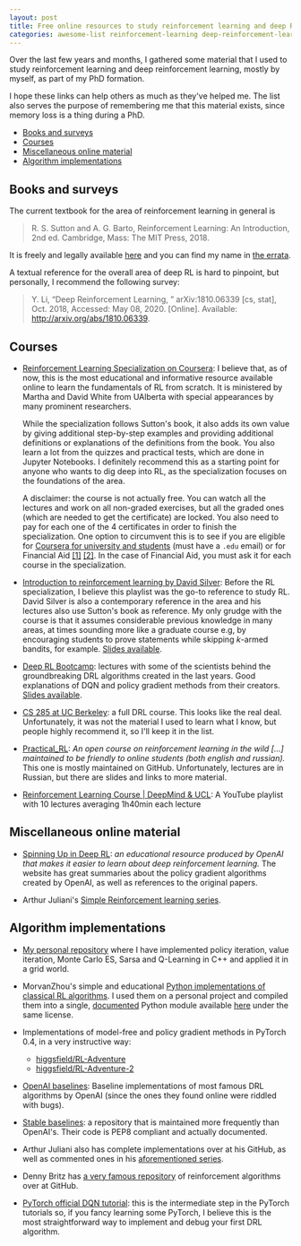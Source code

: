 ```yaml
---
layout: post
title: Free online resources to study reinforcement learning and deep RL
categories: awesome-list reinforcement-learning deep-reinforcement-learning self-study
---
```


Over the last few years and months, I gathered some material that I used to study reinforcement learning and deep reinforcement learning, mostly by myself, as part of my PhD formation.

I hope these links can help others as much as they've helped me. The list also serves the purpose of remembering me that this material exists, since memory loss is a thing during a PhD.

<!-- TOC -->

- [Books and surveys](#books-and-surveys)
- [Courses](#courses)
- [Miscellaneous online material](#miscellaneous-online-material)
- [Algorithm implementations](#algorithm-implementations)

<!-- /TOC -->

## Books and surveys

The current textbook for the area of reinforcement learning in general is

> R. S. Sutton and A. G. Barto, Reinforcement Learning: An Introduction, 2nd ed. Cambridge, Mass: The MIT Press, 2018.

It is freely and legally available [here](http://www.incompleteideas.net/book/the-book.html) and you can find my name in [the errata](http://www.incompleteideas.net/book/errata.html).

A textual reference for the overall area of deep RL is hard to pinpoint, but personally, I recommend the following survey:

> Y. Li, “Deep Reinforcement Learning, ” arXiv:1810.06339 [cs, stat], Oct. 2018, Accessed: May 08, 2020. [Online]. Available: http://arxiv.org/abs/1810.06339.

## Courses

* [Reinforcement Learning Specialization on Coursera](https://www.coursera.org/specializations/reinforcement-learning): I believe that, as of now, this is the most educational and informative resource available online to learn the fundamentals of RL from scratch. It is ministered by Martha and David White from UAlberta with special appearances by many prominent researchers.

  While the specialization follows Sutton's book, it also adds its own value by giving additional step-by-step examples and providing additional definitions or explanations of the definitions from the book. You also learn a lot from the quizzes and practical tests, which are done in Jupyter Notebooks. I definitely recommend this as a starting point for anyone who wants to dig deep into RL, as the specialization focuses on the foundations of the area.
  
  A disclaimer: the course is not actually free. You can watch all the lectures and work on all non-graded exercises, but all the graded ones (which are needed to get the certificate) are locked. You also need to pay for each one of the 4 certificates in order to finish the specialization. One option to circumvent this is to see if you are eligible for [Coursera for university and students](https://www.coursera.org/for-university-and-college-students) (must have a `.edu` email) or for Financial Aid [[1]](https://learner.coursera.help/hc/en-us/articles/209819033-Apply-for-Financial-Aid-or-a-Scholarship) [[2]](https://blog.coursera.org/courseras-financial-aid-what-it-is-and-who-is/). In the case of Financial Aid, you must ask it for each course in the specialization.

* [Introduction to reinforcement learning by David Silver](https://www.youtube.com/playlist?list=PLqYmG7hTraZDM-OYHWgPebj2MfCFzFObQ): Before the RL specialization, I believe this playlist was the go-to reference to study RL. David Silver is also a contemporary reference in the area and his lectures also use Sutton's book as reference. My only grudge with the course is that it assumes considerable previous knowledge in many areas, at times sounding more like a graduate course e.g, by encouraging students to prove statements while skipping $k$-armed bandits, for example. [Slides available](https://www.davidsilver.uk/teaching/).

* [Deep RL Bootcamp](https://www.youtube.com/playlist?list=PLsuq9stvuZe4pc8T4NutncqaYzpmwBJtg): lectures with some of the scientists behind the groundbreaking DRL algorithms created in the last years. Good explanations of DQN and policy gradient methods from their creators.  [Slides available](https://sites.google.com/view/deep-rl-bootcamp/lectures).

* [CS 285 at UC Berkeley](http://rail.eecs.berkeley.edu/deeprlcourse/): a full DRL course. This looks like the real deal. Unfortunately, it was not the material I used to learn what I know, but people highly recommend it, so I'll keep it in the list.

* [Practical_RL](https://github.com/yandexdataschool/Practical_RL): *An open course on reinforcement learning in the wild [...] maintained to be friendly to online students (both english and russian).* This one is mostly maintained on GitHub. Unfortunately, lectures are in Russian, but there are slides and links to more material.

* [Reinforcement Learning Course \| DeepMind & UCL](https://www.youtube.com/playlist?list=PLqYmG7hTraZBKeNJ-JE_eyJHZ7XgBoAyb): A YouTube playlist with 10 lectures averaging 1h40min each lecture

## Miscellaneous online material

* [Spinning Up in Deep RL](https://spinningup.openai.com/): *an educational resource produced by OpenAI that makes it easier to learn about deep reinforcement learning.* The website has great summaries about the policy gradient algorithms created by OpenAI, as well as references to the original papers.

* Arthur Juliani's [Simple Reinforcement learning series][ajsrl].

## Algorithm implementations

* [My personal repository](https://github.com/douglasrizzo/machine_learning/blob/master/include/GridWorld.hpp) where I have implemented policy iteration, value iteration, Monte Carlo ES, Sarsa and Q-Learning in C++ and applied it in a grid world.

* MorvanZhou's simple and educational [Python implementations of classical RL algorithms](https://github.com/MorvanZhou/Reinforcement-learning-with-tensorflow/). I used them on a personal project and compiled them into a single, [documented](https://douglasrizzo.com.br/sc2qsr/rl.html) Python module available [here](https://github.com/douglasrizzo/sc2qsr/blob/master/sc2qsr/rl.py) under the same license.

* Implementations of model-free and policy gradient methods in PyTorch 0.4, in a very instructive way:

    * [higgsfield/RL-Adventure](https://github.com/higgsfield/RL-Adventure)
    * [higgsfield/RL-Adventure-2](https://github.com/higgsfield/RL-Adventure-2)

* [OpenAI baselines](https://github.com/openai/baselines): Baseline implementations of most famous DRL algorithms by OpenAI (since the ones they found online were riddled with bugs).

* [Stable baselines](https://github.com/hill-a/stable-baselines): a repository that is maintained more frequently than OpenAI's. Their code is PEP8 compliant and actually documented.

* Arthur Juliani also has complete implementations over at his GitHub, as well as commented ones in his [aforementioned series][ajsrl].

* Denny Britz has [a very famous repository](https://github.com/dennybritz/reinforcement-learning) of reinforcement algorithms over at GitHub.

* [PyTorch official DQN tutorial](https://pytorch.org/tutorials/intermediate/reinforcement_q_learning.html): this is the intermediate step in the PyTorch tutorials so, if you fancy learning some PyTorch, I believe this is the most straightforward way to implement and debug your first DRL algorithm.

[ajsrl]: https://medium.com/@awjuliani/super-simple-reinforcement-learning-tutorial-part-1-fd544fab149
